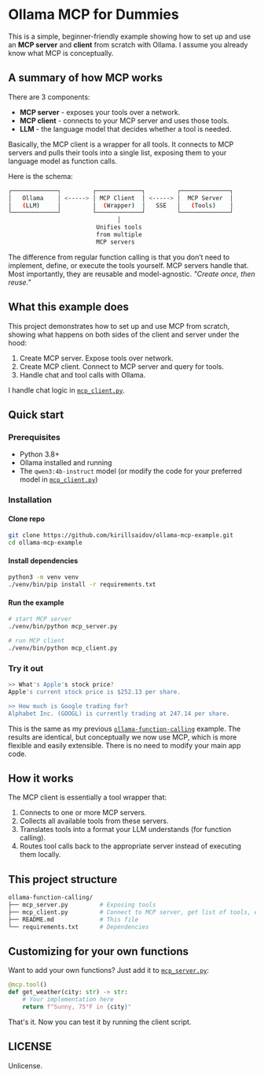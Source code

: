 # Ollama MCP for Dummies
This is a simple, beginner-friendly example showing how to set up and use an **MCP server** and **client** from scratch with Ollama. I assume you already know what MCP is conceptually.

## A summary of how MCP works
There are 3 components:
* **MCP server** - exposes your tools over a network.
* **MCP client** - connects to your MCP server and uses those tools.
* **LLM** - the language model that decides whether a tool is needed.

Basically, the MCP client is a wrapper for all tools. It connects to MCP servers and pulls their tools into a single list, exposing them to your language model as function calls.

Here is the schema:
```sh
┌─────────────┐         ┌─────────────┐         ┌──────────────┐
│   Ollama    │ <-----> │ MCP Client  │ <-----> │  MCP Server  │
│   (LLM)     │         │  (Wrapper)  │   SSE   │   (Tools)    │
└─────────────┘         └─────────────┘         └──────────────┘
                               │
                         Unifies tools
                         from multiple
                         MCP servers
```
The difference from regular function calling is that you don’t need to implement, define, or execute the tools yourself. MCP servers handle that. Most importantly, they are reusable and model-agnostic. _"Create once, then reuse."_

## What this example does
This project demonstrates how to set up and use MCP from scratch, showing what happens on both sides of the client and server under the hood:
1. Create MCP server. Expose tools over network. 
2. Create MCP client. Connect to MCP server and query for tools.
3. Handle chat and tool calls with Ollama.

I handle chat logic in [`mcp_client.py`](./mcp_client.py).

## Quick start

### Prerequisites
- Python 3.8+
- Ollama installed and running
- The `qwen3:4b-instruct` model (or modify the code for your preferred model in [`mcp_client.py`](./mcp_client.py))

### Installation
#### Clone repo
```sh
git clone https://github.com/kirillsaidov/ollama-mcp-example.git
cd ollama-mcp-example
```
#### Install dependencies
```sh
python3 -m venv venv
./venv/bin/pip install -r requirements.txt
```

#### Run the example
```sh
# start MCP server
./venv/bin/python mcp_server.py

# run MCP client
./venv/bin/python mcp_client.py
```

### Try it out
```sh
>> What's Apple's stock price?
Apple's current stock price is $252.13 per share.

>> How much is Google trading for?
Alphabet Inc. (GOOGL) is currently trading at 247.14 per share.
```

This is the same as my previous [`ollama-function-calling`](https://github.com/kirillsaidov/ollama-function-calling.git) example. The results are identical, but conceptually we now use MCP, which is more flexible and easily extensible. There is no need to modify your main app code. 

## How it works
The MCP client is essentially a tool wrapper that:
1. Connects to one or more MCP servers.
2. Collects all available tools from these servers.
3. Translates tools into a format your LLM understands (for function calling).
4. Routes tool calls back to the appropriate server instead of executing them locally.

## This project structure

```sh
ollama-function-calling/
├── mcp_server.py         # Exposing tools
├── mcp_client.py         # Connect to MCP server, get list of tools, expose them to LLM
├── README.md             # This file
└── requirements.txt      # Dependencies
```

## Customizing for your own functions

Want to add your own functions? Just add it to [`mcp_server.py`](./mcp_server.py):

```py
@mcp.tool()
def get_weather(city: str) -> str:
    # Your implementation here
    return f"Sunny, 75°F in {city}"
```

That's it. Now you can test it by running the client script. 

## LICENSE
Unlicense.
